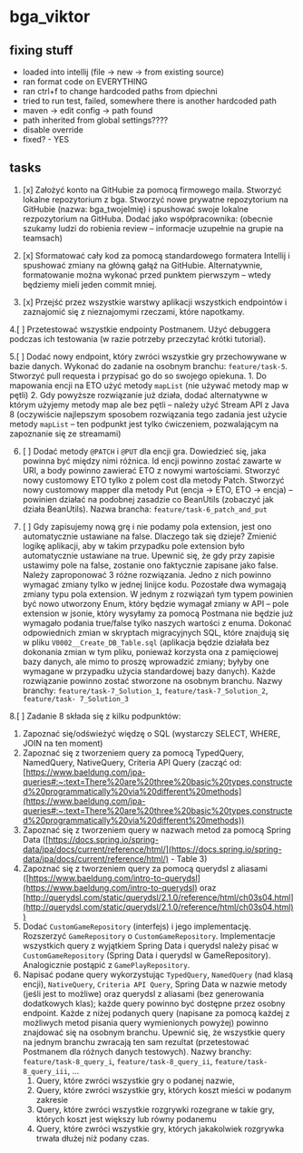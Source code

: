 # bga_viktor

## fixing stuff

 * loaded into intellij (file -> new -> from existing source)
 * ran format code on EVERYTHING
 * ran ctrl+f to change hardcoded paths from dpiechni
 * tried to run test, failed, somewhere there is another hardcoded path
 * maven -> edit config -> path found
 * path inherited from global settings????
 * disable override
 * fixed? - YES

## tasks

1. [x] Założyć konto na GitHubie za pomocą firmowego maila. Stworzyć lokalne
  repozytorium z bga. Stworzyć nowe prywatne repozytorium na GitHubie (nazwa:
  bga_twojeImię) i spushować swoje lokalne rezpozytorium na GitHuba. Dodać jako
  współpracownika: (obecnie szukamy ludzi do robienia review – informacje uzupełnie
  na grupie na teamsach)

2. [x] Sformatować cały kod za pomocą standardowego formatera Intellij i spushować
  zmiany na główną gałąź na GitHubie. Alternatywnie, formatowanie można wykonać
  przed punktem pierwszym – wtedy będziemy mieli jeden commit mniej.

3. [x] Przejść przez wszystkie warstwy aplikacji wszystkich endpointów i zaznajomić się z
  nieznajomymi rzeczami, które napotkamy.

4.[ ] Przetestować wszystkie endpointy Postmanem. Użyć debuggera podczas ich
  testowania (w razie potrzeby przeczytać krótki tutorial).

5.[ ] Dodać nowy endpoint, który zwróci wszystkie gry przechowywane w bazie danych.
  Wykonać do zadanie na osobnym branchu: `feature/task-5`. Stworzyć pull requesta i
  przypisać go do so swojego opiekuna.
    1. Do mapowania encji na ETO użyć metody `mapList` (nie używać metody map
       w pętli)
    2. Gdy powyższe rozwiązanie już działa, dodać alternatywne w którym użyjemy
       metody map ale bez pętli – należy użyć Stream API z Java 8 (oczywiście
       najlepszym sposobem rozwiązania tego zadania jest użycie metody `mapList` –
       ten podpunkt jest tylko ćwiczeniem, pozwalającym na zapoznanie się ze
       streamami)

6. [ ] Dodać metody `@PATCH` i `@PUT` dla encji gra. Dowiedzieć się, jaka powinna być
  między nimi różnica. Id encji powinno zostać zawarte w URI, a body powinno
  zawierać ETO z nowymi wartościami. Stworzyć nowy customowy ETO tylko z polem
  cost dla metody Patch. Stworzyć nowy customowy mapper dla metody Put (encja ->
  ETO, ETO -> encja) – powinien działać na podobnej zasadzie co BeanUtils (zobaczyć
  jak działa BeanUtils). Nazwa brancha: `feature/task-6_patch_and_put`

7. [ ] Gdy zapisujemy nową grę i nie podamy pola extension, jest ono automatycznie
  ustawiane na false. Dlaczego tak się dzieje? Zmienić logikę aplikacji, aby w takim
  przypadku pole extension było automatycznie ustawiane na true. Upewnić się, że gdy
  przy zapisie ustawimy pole na false, zostanie ono faktycznie zapisane jako false.
  Należy zaproponować 3 różne rozwiązania. Jedno z nich powinno wymagać zmiany
  tylko w jednej linijce kodu. Pozostałe dwa wymagają zmiany typu pola extension. W
  jednym z rozwiązań tym typem powinien być nowo utworzony Enum, który będzie
  wymagał zmiany w API – pole extension w jsonie, który wysyłamy za pomocą
  Postmana nie będzie już wymagało podania true/false tylko naszych wartości z enuma.
  Dokonać odpowiednich zmian w skryptach migracyjnych SQL, które znajdują się w
  pliku `V0002__Create_DB_Table.sql` (aplikacja będzie działała bez dokonania zmian
  w tym pliku, ponieważ korzysta ona z pamięciowej bazy danych, ale mimo to proszę
  wprowadzić zmiany; byłyby one wymagane w przypadku użycia standardowej bazy
  danych). Każde rozwiązanie powinno zostać stworzone na osobnym branchu. Nazwy
  branchy: `feature/task-7_Solution_1`, `feature/task-7_Solution_2`, `feature/task-
  7_Solution_3`

8.[ ] Zadanie 8 składa się z kilku podpunktów:
   1. Zapoznać się/odświeżyć więdzę o SQL (wystarczy SELECT, WHERE, JOIN
      na ten moment)
   2. Zapoznać się z tworzeniem query za pomocą TypedQuery, NamedQuery,
      NativeQuery, Criteria API Query (zacząć od: [https://www.baeldung.com/jpa-queries#:~:text=There%20are%20three%20basic%20types,constructed%20programmatically%20via%20different%20methods](https://www.baeldung.com/jpa-queries#:~:text=There%20are%20three%20basic%20types,constructed%20programmatically%20via%20different%20methods))
   3. Zapoznać się z tworzeniem query w nazwach metod za pomocą Spring Data ([https://docs.spring.io/spring-data/jpa/docs/current/reference/html/](https://docs.spring.io/spring-data/jpa/docs/current/reference/html/) - Table 3)
   4. Zapoznać się z tworzeniem query za pomocą querydsl z aliasami
      ([https://www.baeldung.com/intro-to-querydsl](https://www.baeldung.com/intro-to-querydsl) oraz
   [http://querydsl.com/static/querydsl/2.1.0/reference/html/ch03s04.html](http://querydsl.com/static/querydsl/2.1.0/reference/html/ch03s04.html))
   5. Dodać `CustomGameRepository` (interfejs) i jego implementację. Rozszerzyć
      `GameRepository` o `CustomGameRepository`. Implementacje wszystkich query
      z wyjątkiem Spring Data i querydsl należy pisać w `CustomGameRepository`
      (Spring Data i querydsl w GameRepository). Analogicznie postąpić z
      `GamePlayRepository`.
   6. Napisać podane query wykorzystując `TypedQuery`, `NamedQuery` (nad klasą
      encji), `NativeQuery`, `Criteria API Query`, Spring Data w nazwie metody (jeśli
      jest to możliwe) oraz querydsl z aliasami (bez generowania dodatkowych
      klas); każde query powinno być dostępne przez osobny endpoint. Każde z
      niżej podanych query (napisane za pomocą każdej z możliwych metod pisania
      query wymienionych powyżej) powinno znajdować się na osobnym branchu.
      Upewnić się, że wszystkie query na jednym branchu zwracają ten sam rezultat
      (przetestować Postmanem dla różnych danych testowych). Nazwy branchy:
      `feature/task-8_query_i`, `feature/task-8_query_ii`, `feature/task-8_query_iii`, …
      1. Query, które zwróci wszystkie gry o podanej nazwie,
      2. Query, które zwróci wszystkie gry, których koszt mieści w podanym
         zakresie
      3. Query, które zwróci wszystkie rozgrywki rozegrane w takie gry,
         których koszt jest większy lub równy podanemu
      4. Query, które zwróci wszystkie gry, których jakakolwiek rozgrywka
         trwała dłużej niż podany czas.
